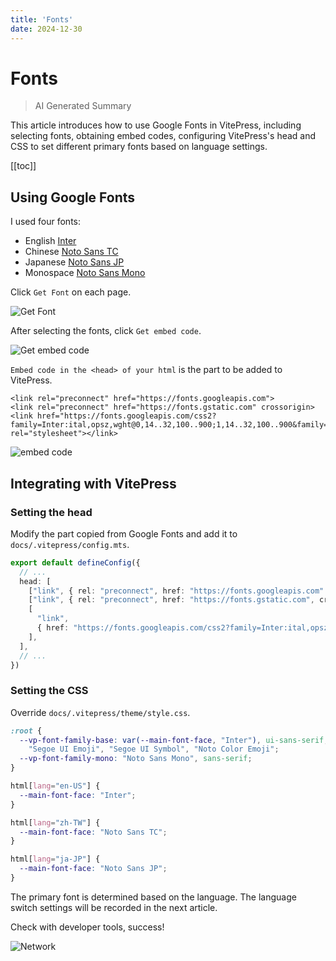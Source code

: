 ```yaml
---
title: 'Fonts'
date: 2024-12-30
---
```


# Fonts

> AI Generated Summary

<!-- excerpt -->

This article introduces how to use Google Fonts in VitePress, including selecting fonts, obtaining embed codes, configuring VitePress's head and CSS to set different primary fonts based on language settings.

<!-- excerpt -->

[[toc]]

## Using Google Fonts

I used four fonts:

- English [Inter](https://fonts.google.com/specimen/Inter?query=inter)
- Chinese [Noto Sans TC](https://fonts.google.com/noto/specimen/Noto+Sans+TC?query=noto+sans+tc)
- Japanese [Noto Sans JP](https://fonts.google.com/noto/specimen/Noto+Sans+JP?query=noto+sans+jp)
- Monospace [Noto Sans Mono](https://fonts.google.com/noto/specimen/Noto+Sans+Mono?query=noto+sans+mono)

Click `Get Font` on each page.

![Get Font](https://cdn.miksin.art/miksinote/img/notes/vitepress/03_fonts/get_font.webp)

After selecting the fonts, click `Get embed code`.

![Get embed code](https://cdn.miksin.art/miksinote/img/notes/vitepress/03_fonts/get_embed_code.webp)

`Embed code in the <head> of your html` is the part to be added to VitePress.

```
<link rel="preconnect" href="https://fonts.googleapis.com">
<link rel="preconnect" href="https://fonts.gstatic.com" crossorigin>
<link href="https://fonts.googleapis.com/css2?family=Inter:ital,opsz,wght@0,14..32,100..900;1,14..32,100..900&family=Noto+Sans+JP:wght@100..900&family=Noto+Sans+Mono:wght@100..900&family=Noto+Sans+TC:wght@100..900&display=swap" rel="stylesheet"></link>
```

![embed code](https://cdn.miksin.art/miksinote/img/notes/vitepress/03_fonts/embed_code.webp)

## Integrating with VitePress

### Setting the head

Modify the part copied from Google Fonts and add it to `docs/.vitepress/config.mts`.

```typescript
export default defineConfig({
  // ...
  head: [
    ["link", { rel: "preconnect", href: "https://fonts.googleapis.com" }],
    ["link", { rel: "preconnect", href: "https://fonts.gstatic.com", crossorigin: "" }],
    [
      "link",
      { href: "https://fonts.googleapis.com/css2?family=Inter:ital,opsz,wght@0,14..32,100..900;1,14..32,100..900&family=Noto+Sans+JP:wght@100..900&family=Noto+Sans+Mono:wght@100..900&family=Noto+Sans+TC:wght@100..900&display=swap", rel: "stylesheet" },
    ],
  ],
  // ...
})
```

### Setting the CSS

Override `docs/.vitepress/theme/style.css`.

```css
:root {
  --vp-font-family-base: var(--main-font-face, "Inter"), ui-sans-serif, system-ui, sans-serif, "Apple Color Emoji",
    "Segoe UI Emoji", "Segoe UI Symbol", "Noto Color Emoji";
  --vp-font-family-mono: "Noto Sans Mono", sans-serif;
}

html[lang="en-US"] {
  --main-font-face: "Inter";
}

html[lang="zh-TW"] {
  --main-font-face: "Noto Sans TC";
}

html[lang="ja-JP"] {
  --main-font-face: "Noto Sans JP";
}
```

The primary font is determined based on the language. The language switch settings will be recorded in the next article.

Check with developer tools, success!

![Network](https://cdn.miksin.art/miksinote/img/notes/vitepress/03_fonts/network.webp)
